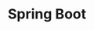 ---
layout: tag-list
type: tag
title: Spring Boot
slug: spring Boot
category: devlog
sidebar: true
order: 3
description: >
   SpringBoot Study
---